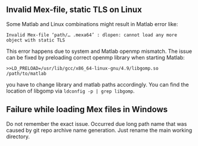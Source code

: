 ## Invalid Mex-file, static TLS on Linux
Some Matlab and Linux combinations might result in Matlab error like:

`Invalid Mex-file ‘path/… .mexa64’ : dlopen: cannot load any more object with static TLS`

This error happens due to system and Matlab openmp mismatch. The issue can be fixed by preloading 
correct openmp library when starting Matlab:

`>>LD_PRELOAD=/usr/lib/gcc/x86_64-linux-gnu/4.9/libgomp.so  /path/to/matlab`

you have to change library and matlab paths accordingly. You can find the location of libgomp via
`ldconfig -p | grep libgomp`.

## Failure while loading Mex files in Windows
Do not remember the exact issue. Occurred due long path name that was caused by 
git repo archive name generation. Just rename the main working directory.